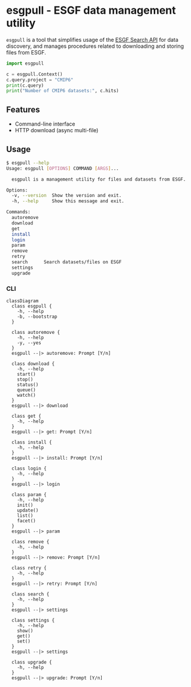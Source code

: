 # esgpull - ESGF data management utility

`esgpull` is a tool that simplifies usage of the [ESGF Search API](https://esgf.github.io/esg-search/ESGF_Search_RESTful_API.html) for data discovery, and manages procedures related to downloading and storing files from ESGF.

```py
import esgpull

c = esgpull.Context()
c.query.project = "CMIP6"
print(c.query)
print("Number of CMIP6 datasets:", c.hits)
```

## Features

- Command-line interface
- HTTP download (async multi-file)

## Usage

```sh
$ esgpull --help
Usage: esgpull [OPTIONS] COMMAND [ARGS]...

  esgpull is a management utility for files and datasets from ESGF.

Options:
  -v, --version  Show the version and exit.
  -h, --help     Show this message and exit.

Commands:
  autoremove
  download
  get
  install
  login
  param
  remove
  retry
  search      Search datasets/files on ESGF
  settings
  upgrade
```


### CLI

```mermaid
classDiagram
  class esgpull {
    -h, --help
    -b, --bootstrap
  }

  class autoremove {
    -h, --help
    -y, --yes
  }
  esgpull --|> autoremove: Prompt [Y/n]
  
  class download {
    -h, --help
    start()
    stop()
    status()
    queue()
    watch()
  }
  esgpull --|> download

  class get {
    -h, --help
  }
  esgpull --|> get: Prompt [Y/n]

  class install {
    -h, --help
  }
  esgpull --|> install: Prompt [Y/n]

  class login {
    -h, --help
  }
  esgpull --|> login

  class param {
    -h, --help
    init()
    update()
    list()
    facet()
  }
  esgpull --|> param

  class remove {
    -h, --help
  }
  esgpull --|> remove: Prompt [Y/n]

  class retry {
    -h, --help
  }
  esgpull --|> retry: Prompt [Y/n]

  class search {
    -h, --help
  }
  esgpull --|> settings

  class settings {
    -h, --help
    show()
    get()
    set()
  }
  esgpull --|> settings

  class upgrade {
    -h, --help
  }
  esgpull --|> upgrade: Prompt [Y/n]
```

